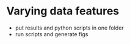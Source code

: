 # Varying data features
+ put results and python scripts in one folder
+ run scripts and generate figs